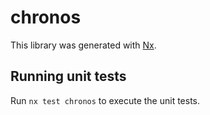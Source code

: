 # chronos

This library was generated with [Nx](https://nx.dev).

## Running unit tests

Run `nx test chronos` to execute the unit tests.
